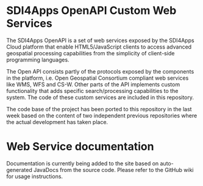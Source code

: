 # SDI4Apps OpenAPI Custom Web Services

The SDI4Apps OpenAPI is a set of web services exposed by the SDI4Apps Cloud platform that enable HTML5/JavaScript clients to access advanced geospatial processing capabilities from the simplicity of client-side programming languages.

The Open API consists partly of the protocols exposed by the components in the platform, i.e. Open Geospatial Consortium compliant web services like WMS, WFS and CS-W. Other parts of the API implements custom functionality that adds specific search/processing capabilities to the system. The code of these custom services are included in this repository.

The code base of the project has been ported to this repository in the last week based on the content of two independent previous repositories where the actual development has taken place.

# Web Service documentation

Documentation is currently being added to the site based on auto-generated JavaDocs from the source code. Please refer to the GitHub wiki for usage instructions.